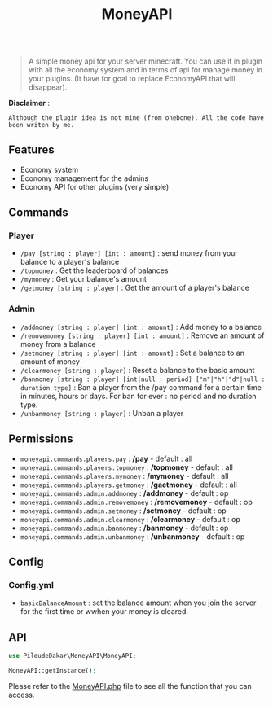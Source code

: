 <h1 align="center"> MoneyAPI </h1>
<br>
<br>

> A simple money api for your server minecraft. You can use it in plugin with all the economy system and in terms of api for manage money in your plugins.
(It have for goal to replace EconomyAPI that will disappear).

__Disclaimer__ :

`Although the plugin idea is not mine (from onebone). All the code have been writen by me.`



## Features


- Economy system
- Economy management for the admins
- Economy API for other plugins (very simple)




## Commands


### Player

- `/pay [string : player] [int : amount]` : send money from your balance to a player's balance
- `/topmoney` : Get the leaderboard of balances
- `/mymoney` : Get your balance's amount
- `/getmoney [string : player]` : Get the amount of a player's balance

### Admin
- `/addmoney [string : player] [int : amount]` : Add money to a balance
- `/removemoney [string : player] [int : amount]` : Remove an amount of money from a balance
- `/setmoney [string : player] [int : amount]` : Set a balance to an amount of money
- `/clearmoney [string : player]` : Reset a balance to the basic amount
- `/banmoney [string : player] [int|null : period] ["m"|"h"|"d"|null : duration type]` : Ban a player from the /pay command for a certain time in minutes, hours or days. For ban for ever : no period and no duration type.
- `/unbanmoney [string : player]` : Unban a player 

## Permissions
- `moneyapi.commands.players.pay` : **/pay** - default : all
- `moneyapi.commands.players.topmoney` : **/topmoney** - default : all
- `moneyapi.commands.players.mymoney` : **/mymoney** - default : all
- `moneyapi.commands.players.getmoney` : **/gaetmoney** - default : all
- `moneyapi.commands.admin.addmoney` : **/addmoney** - default : op
- `moneyapi.commands.admin.removemoney` : **/removemoney** - default : op
- `moneyapi.commands.admin.setmoney` : **/setmoney** - default : op
- `moneyapi.commands.admin.clearmoney` : **/clearmoney** - default : op
- `moneyapi.commands.admin.banmoney` : **/banmoney** - default : op
- `moneyapi.commands.admin.unbanmoney` : **/unbanmoney** - default : op

## Config

### Config.yml
- `basicBalanceAmount` : set the balance amount when you join the server for the first time or wwhen your money is cleared.

## API


```php
use PiloudeDakar\MoneyAPI\MoneyAPI;

MoneyAPI::getInstance();
```
Please refer to the <a href="https://github.com/PiloudeDakar/MoneyAPI/blob/main/src/PiloudeDakar/MoneyAPI/MoneyAPI.php">MoneyAPI.php</a> file to see all the function that you can access.
